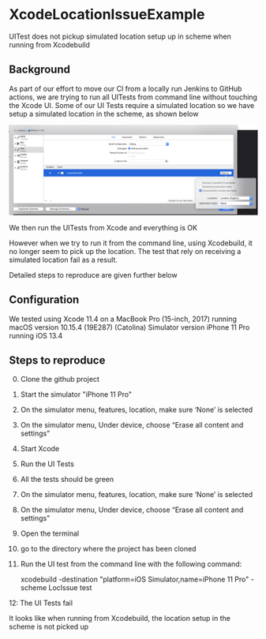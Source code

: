 # XcodeLocationIssueExample

UITest does not pickup simulated location setup up in scheme when running from Xcodebuild

## Background
As part of our effort to move our CI from a locally run Jenkins to GitHub actions, we are trying to run all UITests from command line without touching the Xcode UI. Some of our UI Tests require a simulated location so we have setup a simulated location in the scheme, as shown below

![Scheme Location Settings Image](./screenshots/schemeLocationSetting.png)

We then run the UITests from Xcode and everything is OK

However when we try to run it from the command line, using Xcodebuild, it no longer seem to pick up the location. The test that rely on receiving a simulated location fail as a result.

Detailed steps to reproduce are given further below

## Configuration 
We tested using Xcode 11.4 on a MacBook Pro (15-inch, 2017) running macOS version  10.15.4 (19E287) (Catolina)
Simulator version iPhone 11 Pro running iOS 13.4

## Steps to reproduce

0. Clone the github project
1. Start the simulator "iPhone 11 Pro"
2. On the simulator menu, features, location, make sure ‘None’ is selected
3. On the simulator menu, Under device, choose “Erase all content and settings”
4. Start Xcode
5. Run the UI Tests
6. All the tests should be green
7. On the simulator menu, features, location, make sure ‘None’ is selected
8. On the simulator menu, Under device, choose “Erase all content and settings”
9. Open the terminal
10. go to the directory where the project has been cloned
11. Run the UI test from the command line with the following command: 

    xcodebuild -destination "platform=iOS Simulator,name=iPhone 11 Pro" -scheme LocIssue  test 
    
12: The UI Tests fail

It looks like when running from Xcodebuild, the location setup in the scheme is not picked up
